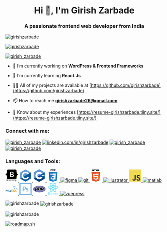 <h1 align="center">Hi 👋, I'm Girish Zarbade</h1>
<h3 align="center">A passionate frontend web developer from India</h3>

<p align="left"> <img src="https://komarev.com/ghpvc/?username=girishzarbade&label=Profile%20views&color=0e75b6&style=flat" alt="girishzarbade" /> </p>

<p align="left"> <a href="https://github.com/ryo-ma/github-profile-trophy"><img src="https://github-profile-trophy.vercel.app/?username=girishzarbade" alt="girishzarbade" /></a> </p>

<p align="left"> <a href="https://twitter.com/girish_zarbade" target="blank"><img src="https://img.shields.io/twitter/follow/girish_zarbade?logo=twitter&style=for-the-badge" alt="girish_zarbade" /></a> </p>

- 🔭 I’m currently working on **WordPress & Frontend Frameworks**

- 🌱 I’m currently learning **React.Js**

- 👨‍💻 All of my projects are available at [https://github.com/girishzarbade](https://github.com/girishzarbade)

- 📫 How to reach me **girishzarbade26@gmail.com**

- 📄 Know about my experiences [https://resume-girishzarbade.tiiny.site/](https://resume-girishzarbade.tiiny.site/)

<h3 align="left">Connect with me:</h3>
<p align="left">
<a href="https://twitter.com/girish_zarbade" target="blank"><img align="center" src="https://raw.githubusercontent.com/rahuldkjain/github-profile-readme-generator/master/src/images/icons/Social/twitter.svg" alt="girish_zarbade" height="30" width="40" /></a>
<a href="https://linkedin.com/in/linkedin.com/in/girishzarbade" target="blank"><img align="center" src="https://raw.githubusercontent.com/rahuldkjain/github-profile-readme-generator/master/src/images/icons/Social/linked-in-alt.svg" alt="linkedin.com/in/girishzarbade" height="30" width="40" /></a>
<a href="https://instagram.com/girish_zarbade" target="blank"><img align="center" src="https://raw.githubusercontent.com/rahuldkjain/github-profile-readme-generator/master/src/images/icons/Social/instagram.svg" alt="girish_zarbade" height="30" width="40" /></a>
<a href="https://www.leetcode.com/girish_zarbade" target="blank"><img align="center" src="https://raw.githubusercontent.com/rahuldkjain/github-profile-readme-generator/master/src/images/icons/Social/leet-code.svg" alt="girish_zarbade" height="30" width="40" /></a>
</p>

<h3 align="left">Languages and Tools:</h3>
<p align="left"> <a href="https://getbootstrap.com" target="_blank" rel="noreferrer"> <img src="https://raw.githubusercontent.com/devicons/devicon/master/icons/bootstrap/bootstrap-plain-wordmark.svg" alt="bootstrap" width="40" height="40"/> </a> <a href="https://www.cprogramming.com/" target="_blank" rel="noreferrer"> <img src="https://raw.githubusercontent.com/devicons/devicon/master/icons/c/c-original.svg" alt="c" width="40" height="40"/> </a> <a href="https://www.w3schools.com/cpp/" target="_blank" rel="noreferrer"> <img src="https://raw.githubusercontent.com/devicons/devicon/master/icons/cplusplus/cplusplus-original.svg" alt="cplusplus" width="40" height="40"/> </a> <a href="https://www.w3schools.com/css/" target="_blank" rel="noreferrer"> <img src="https://raw.githubusercontent.com/devicons/devicon/master/icons/css3/css3-original-wordmark.svg" alt="css3" width="40" height="40"/> </a> <a href="https://www.figma.com/" target="_blank" rel="noreferrer"> <img src="https://www.vectorlogo.zone/logos/figma/figma-icon.svg" alt="figma" width="40" height="40"/> </a> <a href="https://git-scm.com/" target="_blank" rel="noreferrer"> <img src="https://www.vectorlogo.zone/logos/git-scm/git-scm-icon.svg" alt="git" width="40" height="40"/> </a> <a href="https://www.w3.org/html/" target="_blank" rel="noreferrer"> <img src="https://raw.githubusercontent.com/devicons/devicon/master/icons/html5/html5-original-wordmark.svg" alt="html5" width="40" height="40"/> </a> <a href="https://www.adobe.com/in/products/illustrator.html" target="_blank" rel="noreferrer"> <img src="https://www.vectorlogo.zone/logos/adobe_illustrator/adobe_illustrator-icon.svg" alt="illustrator" width="40" height="40"/> </a> <a href="https://developer.mozilla.org/en-US/docs/Web/JavaScript" target="_blank" rel="noreferrer"> <img src="https://raw.githubusercontent.com/devicons/devicon/master/icons/javascript/javascript-original.svg" alt="javascript" width="40" height="40"/> </a> <a href="https://www.mathworks.com/" target="_blank" rel="noreferrer"> <img src="https://upload.wikimedia.org/wikipedia/commons/2/21/Matlab_Logo.png" alt="matlab" width="40" height="40"/> </a> <a href="https://www.mysql.com/" target="_blank" rel="noreferrer"> <img src="https://raw.githubusercontent.com/devicons/devicon/master/icons/mysql/mysql-original-wordmark.svg" alt="mysql" width="40" height="40"/> </a> <a href="https://www.photoshop.com/en" target="_blank" rel="noreferrer"> <img src="https://raw.githubusercontent.com/devicons/devicon/master/icons/photoshop/photoshop-line.svg" alt="photoshop" width="40" height="40"/> </a> <a href="https://www.php.net" target="_blank" rel="noreferrer"> <img src="https://raw.githubusercontent.com/devicons/devicon/master/icons/php/php-original.svg" alt="php" width="40" height="40"/> </a> <a href="https://reactjs.org/" target="_blank" rel="noreferrer"> <img src="https://raw.githubusercontent.com/devicons/devicon/master/icons/react/react-original-wordmark.svg" alt="react" width="40" height="40"/> </a> <a href="https://vuepress.vuejs.org/" target="_blank" rel="noreferrer"> <img src="https://raw.githubusercontent.com/AliasIO/wappalyzer/master/src/drivers/webextension/images/icons/VuePress.svg" alt="vuepress" width="40" height="40"/> </a> </p>

<p><img align="left" src="https://github-readme-stats.vercel.app/api/top-langs?username=girishzarbade&show_icons=true&locale=en&layout=compact" alt="girishzarbade" /></p>

<p>&nbsp;<img align="center" src="https://github-readme-stats.vercel.app/api?username=girishzarbade&show_icons=true&locale=en" alt="girishzarbade" /></p>

<p><img align="center" src="https://github-readme-streak-stats.herokuapp.com/?user=girishzarbade&" alt="girishzarbade" /></p>

[![roadmap.sh](https://api.roadmap.sh/v1-badge/wide/64c0a5c9fcdcf9c5d50c9da6?variant=light)](https://roadmap.sh)
